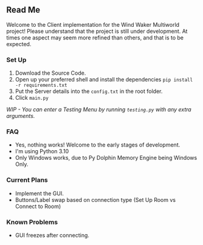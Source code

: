 ## Read Me ##

Welcome to the Client implementation for the Wind Waker Multiworld project! 
Please understand that the project is still under development. At times one aspect
may seem more refined than others, and that is to be expected.

### Set Up ###
1. Download the Source Code.
2. Open up your preferred shell and install the dependencies `pip install -r requirements.txt`
3. Put the Server details into the `config.txt` in the root folder.
4. Click `main.py`

*WIP - You can enter a Testing Menu by running `testing.py` with any extra arguments.*

### FAQ ###
- Yes, nothing works! Welcome to the early stages of development.
- I'm using Python 3.10
- Only Windows works, due to Py Dolphin Memory Engine being Windows Only.

### Current Plans ###
- Implement the GUI.
- Buttons/Label swap based on connection type (Set Up Room vs Connect to Room)

### Known Problems ###
- GUI freezes after connecting.